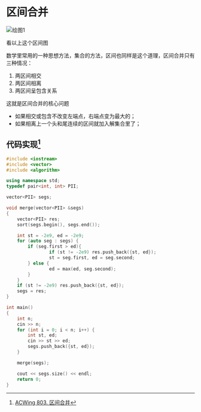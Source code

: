 # 区间合并

![绘图1](https://gitee.com/shl1122/pic-bed/raw/master//img/202109242226444.png)

看以上这个区间图

数学里常用的一种思想方法，集合的方法，区间也同样是这个道理，区间合并只有三种情况：

1. 两区间相交
2. 两区间相离
3. 两区间呈包含关系

这就是区间合并的核心问题

- 如果相交或包含不改变左端点，右端点变为最大的；
- 如果相离上一个头和尾连续的区间就加入解集合里了；

## 代码实现[^1]

```c++
#include <iostream>
#include <vector>
#include <algorithm>

using namespace std;
typedef pair<int, int> PII;

vector<PII> segs;

void merge(vector<PII> &segs)
{
    vector<PII> res;
    sort(segs.begin(), segs.end());

    int st = -2e9, ed = -2e9;
    for (auto seg : segs) {
        if (seg.first > ed){
                if (st != -2e9) res.push_back({st, ed});
                st = seg.first, ed = seg.second;
        } else {
                ed = max(ed, seg.second);
        }
    }
    if (st != -2e9) res.push_back({st, ed});
    segs = res;
}

int main()
{
    int n;
    cin >> n;
    for (int i = 0; i < n; i++) {
        int st, ed;
        cin >> st >> ed;
        segs.push_back({st, ed});
    }

    merge(segs);

    cout << segs.size() << endl;
    return 0;
}
```

[^1]: [ACWing 803. 区间合并](https://www.acwing.com/problem/content/805/)

